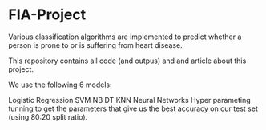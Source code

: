 # FIA-Project
Various classification algorithms are implemented to predict whether a person is prone to or is suffering from heart disease.

This repository contains all code (and outpus) and and article about this project.

We use the following 6 models:

Logistic Regression
SVM
NB
DT
KNN
Neural Networks
Hyper parameting tunning to get the parameters that give us the best accuracy on our test set (using 80:20 split ratio).
